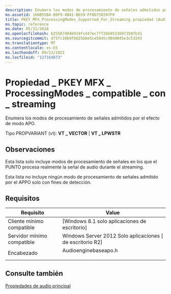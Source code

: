 ```yaml
---
description: Enumera los modos de procesamiento de señales admitidos por el efecto de modo APO.
ms.assetid: 166B55B4-08F9-4B41-B659-FF8D750397F0
title: PKEY_MFX_ProcessingModes_Supported_For_Streaming propiedad (Audioenginebaseapo.h)
ms.topic: reference
ms.date: 05/31/2018
ms.openlocfilehash: 625587484b919fcd47ec7ff2bb9533697358fb31
ms.sourcegitcommit: d75fc10b9f0825bbe5ce5045c90d4045e3c53243
ms.translationtype: MT
ms.contentlocale: es-ES
ms.lasthandoff: 09/13/2021
ms.locfileid: "127164873"
---
```

# <a name="pkey_mfx_processingmodes_supported_for_streaming-property"></a>Propiedad \_ PKEY MFX \_ ProcessingModes \_ compatible \_ con \_ streaming

Enumera los modos de procesamiento de señales admitidos por el efecto de modo APO.

Tipo PROPVARIANT (vt): **VT \_ VECTOR** \| **VT \_ LPWSTR**

## <a name="remarks"></a>Observaciones

Esta lista solo incluye modos de procesamiento de señales en los que el PUNTO procesa realmente la señal de audio durante el streaming.

Esta lista no incluye ningún modo de procesamiento de señales admitido por el APPO solo con fines de detección.

## <a name="requirements"></a>Requisitos



| Requisito | Value |
|-------------------------------------|-------------------------------------------------------------------------------------------------|
| Cliente mínimo compatible<br/> | \[Windows 8.1 solo aplicaciones de escritorio\]<br/>                                                    |
| Servidor mínimo compatible<br/> | Windows Server 2012 Solo aplicaciones \[ de escritorio R2\]<br/>                                         |
| Encabezado<br/>                   | <dl> <dt>Audioenginebaseapo.h</dt> </dl> |



## <a name="see-also"></a>Consulte también

<dl> <dt>

[Propiedades de audio principal](core-audio-properties.md)
</dt> </dl>

 

 




